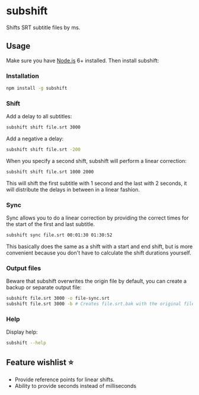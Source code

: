 # subshift

Shifts SRT subtitle files by ms.

## Usage

Make sure you have [Node.js](https://nodejs.org/en/) 6+ installed. Then install subshift:

### Installation

```bash
npm install -g subshift
```

### Shift

Add a delay to all subtitles:

```bash
subshift shift file.srt 3000
```

Add a negative a delay:

```bash
subshift shift file.srt -200
```

When you specify a second shift, subshift will perform a linear correction:

```bash
subshift shift file.srt 1000 2000
```

This will shift the first subtitle with 1 second and the last with 2 seconds, it will distribute the delays in between in a linear fashion.

### Sync

Sync allows you to do a linear correction by providing the correct times for the start of the first and last subtitle.

```bash
subshift sync file.srt 00:01:30 01:30:52
```

This basically does the same as a shift with a start and end shift, but is more convenient because you don't have to calculate the shift durations yourself.

### Output files

Beware that subshift overwrites the origin file by default, you can create a backup or separate output file:

```bash
subshift file.srt 3000 -o file-sync.srt
subshift file.srt 3000 -b # Creates file.srt.bak with the original file
```

### Help

Display help:

```bash
subshift --help
```

## Feature wishlist ⭐️

- Provide reference points for linear shifts.
- Ability to provide seconds instead of milliseconds
